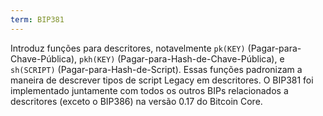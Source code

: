 ```yaml
---
term: BIP381
---
```


Introduz funções para descritores, notavelmente `pk(KEY)` (Pagar-para-Chave-Pública), `pkh(KEY)` (Pagar-para-Hash-de-Chave-Pública), e `sh(SCRIPT)` (Pagar-para-Hash-de-Script). Essas funções padronizam a maneira de descrever tipos de script Legacy em descritores. O BIP381 foi implementado juntamente com todos os outros BIPs relacionados a descritores (exceto o BIP386) na versão 0.17 do Bitcoin Core.